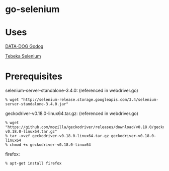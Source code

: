 # go-selenium

# Uses

[DATA-DOG Godog]

[Tebeka Selenium]

[DATA-DOG Godog]: https://github.com/DATA-DOG/godog
[Tebeka Selenium]: https://github.com/tebeka/selenium

# Prerequisites

selenium-server-standalone-3.4.0: (referenced in webdriver.go)

    % wget "http://selenium-release.storage.googleapis.com/3.4/selenium-server-standalone-3.4.0.jar"

geckodriver-v0.18.0-linux64.tar.gz: (referenced in webdriver.go)

    % wget "https://github.com/mozilla/geckodriver/releases/download/v0.18.0/geckodriver-v0.18.0-linux64.tar.gz"
    % tar -xvzf geckodriver-v0.18.0-linux64.tar.gz geckodriver-v0.18.0-linux64
    % chmod +x geckodriver-v0.18.0-linux64

firefox:

    % apt-get install firefox
    
